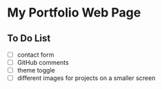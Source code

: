 # My Portfolio Web Page

## To Do List
- [ ] contact form
- [ ] GitHub comments
- [ ] theme toggle
- [ ] different images for projects on a smaller screen
